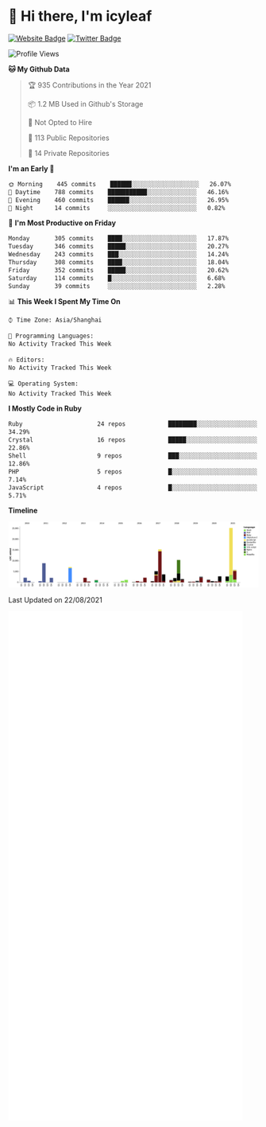 # 👋 Hi there, I'm icyleaf

[![Website Badge](https://img.shields.io/badge/-icyleaf.com-444444?style=flat&logo=Google-Chrome&logoColor=f2f2f2&link=https://icyleaf.com)](https://icyleaf.com)
[![Twitter Badge](https://img.shields.io/badge/-@icyleaf-1da1f2?style=flat&labelColor=1ca0f1&logo=twitter&logoColor=white&link=https://twitter.com/icyleaf)](https://twitter.com/icyleaf)

<!--START_SECTION:waka-->
![Profile Views](http://img.shields.io/badge/Profile%20Views-0-blue)

**🐱 My Github Data** 

> 🏆 935 Contributions in the Year 2021
 > 
> 📦 1.2 MB Used in Github's Storage 
 > 
> 🚫 Not Opted to Hire
 > 
> 📜 113 Public Repositories 
 > 
> 🔑 14 Private Repositories  
 > 
**I'm an Early 🐤** 

```text
🌞 Morning    445 commits    ██████░░░░░░░░░░░░░░░░░░░   26.07% 
🌆 Daytime    788 commits    ███████████░░░░░░░░░░░░░░   46.16% 
🌃 Evening    460 commits    ██████░░░░░░░░░░░░░░░░░░░   26.95% 
🌙 Night      14 commits     ░░░░░░░░░░░░░░░░░░░░░░░░░   0.82%

```
📅 **I'm Most Productive on Friday** 

```text
Monday       305 commits    ████░░░░░░░░░░░░░░░░░░░░░   17.87% 
Tuesday      346 commits    █████░░░░░░░░░░░░░░░░░░░░   20.27% 
Wednesday    243 commits    ███░░░░░░░░░░░░░░░░░░░░░░   14.24% 
Thursday     308 commits    ████░░░░░░░░░░░░░░░░░░░░░   18.04% 
Friday       352 commits    █████░░░░░░░░░░░░░░░░░░░░   20.62% 
Saturday     114 commits    █░░░░░░░░░░░░░░░░░░░░░░░░   6.68% 
Sunday       39 commits     ░░░░░░░░░░░░░░░░░░░░░░░░░   2.28%

```


📊 **This Week I Spent My Time On** 

```text
⌚︎ Time Zone: Asia/Shanghai

💬 Programming Languages: 
No Activity Tracked This Week

🔥 Editors: 
No Activity Tracked This Week

💻 Operating System: 
No Activity Tracked This Week

```

**I Mostly Code in Ruby** 

```text
Ruby                     24 repos            ████████░░░░░░░░░░░░░░░░░   34.29% 
Crystal                  16 repos            █████░░░░░░░░░░░░░░░░░░░░   22.86% 
Shell                    9 repos             ███░░░░░░░░░░░░░░░░░░░░░░   12.86% 
PHP                      5 repos             █░░░░░░░░░░░░░░░░░░░░░░░░   7.14% 
JavaScript               4 repos             █░░░░░░░░░░░░░░░░░░░░░░░░   5.71%

```


**Timeline**

![Chart not found](https://raw.githubusercontent.com/icyleaf/icyleaf/main/charts/bar_graph.png) 


 Last Updated on 22/08/2021
<!--END_SECTION:waka-->

![Metrics](https://github.com/icyleaf/icyleaf/blob/main/github-metrics.svg)
